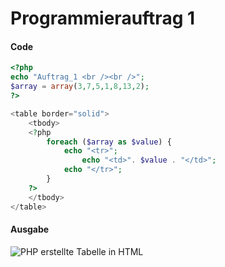 # Programmierauftrag 1

<!-- tabs:start -->

#### **Code**

```php
<?php
echo "Auftrag_1 <br /><br />";
$array = array(3,7,5,1,8,13,2);
?>

<table border="solid">
    <tbody>
    <?php 
        foreach ($array as $value) {
            echo "<tr>";
                echo "<td>". $value . "</td>";
            echo "</tr>";
        }
    ?>
    </tbody>
</table>
```

#### **Ausgabe**

![PHP erstellte Tabelle in HTML](../../pics/auftrag1.png)

<!-- tabs:end -->